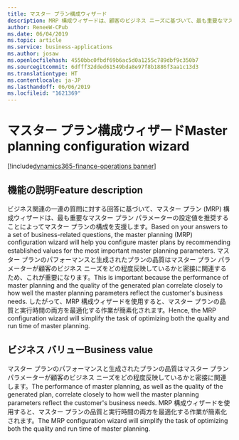 ```yaml
---
title: マスター プラン構成ウィザード
description: MRP 構成ウィザードは、顧客のビジネス ニーズに基づいて、最も重要なマスター プラン パラメーターの設定を推奨します。
author: ReneeW-CPub
ms.date: 06/04/2019
ms.topic: article
ms.service: business-applications
ms.author: josaw
ms.openlocfilehash: 4550bbc0fbdf69b6ac5d0a1255c789dbf9c350b7
ms.sourcegitcommit: 6dfff32dded61549bda8e97f8b1886f3aa1c13d3
ms.translationtype: HT
ms.contentlocale: ja-JP
ms.lasthandoff: 06/06/2019
ms.locfileid: "1621369"
---
```

#  <a name="master-planning-configuration-wizard"></a><span data-ttu-id="422e5-103">マスター プラン構成ウィザード</span><span class="sxs-lookup"><span data-stu-id="422e5-103">Master planning configuration wizard</span></span>
[!include[dynamics365-finance-operations banner](../includes/dynamics365-finance-operations.md)]

## <a name="feature-description"></a><span data-ttu-id="422e5-104">機能の説明</span><span class="sxs-lookup"><span data-stu-id="422e5-104">Feature description</span></span>
<span data-ttu-id="422e5-105">ビジネス関連の一連の質問に対する回答に基づいて、マスター プラン (MRP) 構成ウィザードは、最も重要なマスター プラン パラメーターの設定値を推奨することによってマスター プランの構成を支援します。</span><span class="sxs-lookup"><span data-stu-id="422e5-105">Based on your answers to a set of business-related questions, the master planning (MRP) configuration wizard will help you configure master plans by recommending established values for the most important master planning parameters.</span></span> <span data-ttu-id="422e5-106">マスター プランのパフォーマンスと生成されたプランの品質はマスター プラン パラメーターが顧客のビジネス ニーズをどの程度反映しているかと密接に関連するため、これが重要になります。</span><span class="sxs-lookup"><span data-stu-id="422e5-106">This is important because the performance of master planning and the quality of the generated plan correlate closely to how well the master planning parameters reflect the customer's business needs.</span></span> <span data-ttu-id="422e5-107">したがって、MRP 構成ウィザードを使用すると、マスター プランの品質と実行時間の両方を最適化する作業が簡素化されます。</span><span class="sxs-lookup"><span data-stu-id="422e5-107">Hence, the MRP configuration wizard will simplify the task of optimizing both the quality and run time of master planning.</span></span>  

## <a name="business-value"></a><span data-ttu-id="422e5-108">ビジネス バリュー</span><span class="sxs-lookup"><span data-stu-id="422e5-108">Business value</span></span>
<span data-ttu-id="422e5-109">マスター プランのパフォーマンスと生成されたプランの品質はマスター プラン パラメーターが顧客のビジネス ニーズをどの程度反映しているかと密接に関連します。</span><span class="sxs-lookup"><span data-stu-id="422e5-109">The performance of master planning, as well as the quality of the generated plan, correlate closely to how well the master planning parameters reflect the customer's business needs.</span></span> <span data-ttu-id="422e5-110">MRP 構成ウィザードを使用すると、マスター プランの品質と実行時間の両方を最適化する作業が簡素化されます。</span><span class="sxs-lookup"><span data-stu-id="422e5-110">The MRP configuration wizard will simplify the task of optimizing both the quality and run time of master planning.</span></span>  

